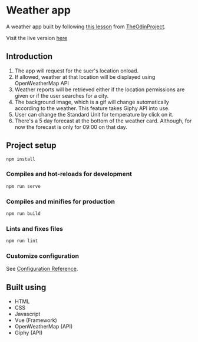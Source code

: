 # Weather app

A weather app built by following [this lesson](https://www.theodinproject.com/courses/javascript/lessons/weather-app) from [TheOdinProject](https://www.theodinproject.com/).

Visit the live version [here](https://clumsynite.github.io/weather-app/)

## Introduction

1. The app will request for the suer's location onload.
2. If allowed, weather at that location will be displayed using OpenWeatherMap API
3. Weather reports will be retrieved either if the location permissions are given or if the user searches for a city.
4. The background image, which is a gif will change automatically according to the weather. This feature takes Giphy API into use.
5. User can change the Standard Unit for temperature by click on it.
6. There's a 5 day forecast at the bottom of the weather card. Although, for now the forecast is only for 09:00 on that day.

## Project setup

```js
npm install
```

### Compiles and hot-reloads for development

```js
npm run serve
```

### Compiles and minifies for production

```js
npm run build
```

### Lints and fixes files

```js
npm run lint
```

### Customize configuration

See [Configuration Reference](https://cli.vuejs.org/config/).

## Built using

* HTML
* CSS
* Javascript
* Vue (Framework)
* OpenWeatherMap (API)
* Giphy (API)
